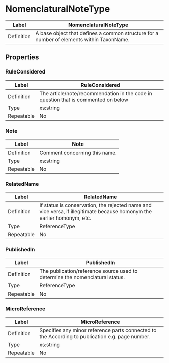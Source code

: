 # NomenclaturalNoteType

Label      | NomenclaturalNoteType
-----------|-------------------------------------------------------
Definition | A base object that defines a common structure for a number of elements within TaxonName.


## Properties

### RuleConsidered

Label      | RuleConsidered
-----------|-------------------------------------------------------
Definition | The article/note/recommendation in the code in question that is commented on below
Type       | xs:string
Repeatable | No

### Note

Label      | Note
-----------|-------------------------------------------------------
Definition | Comment concerning this name.
Type       | xs:string
Repeatable | No

### RelatedName

Label      | RelatedName
-----------|-------------------------------------------------------
Definition | If status is conservation, the rejected name and vice versa, if illegitimate because homonym the earlier homonym, etc.
Type       | ReferenceType
Repeatable | No

### PublishedIn

Label      | PublishedIn
-----------|-------------------------------------------------------
Definition | The publication/reference source used to determine the nomenclatural status.
Type       | ReferenceType
Repeatable | No

### MicroReference

Label      | MicroReference
-----------|-------------------------------------------------------
Definition | Specifies any minor reference parts connected to the According to publication e.g. page number.
Type       | xs:string
Repeatable | No

